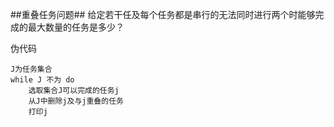 ##重叠任务问题##
给定若干任及每个任务都是串行的无法同时进行两个时能够完成的最大数量的任务是多少？

伪代码

    J为任务集合
    while J 不为 do
        选取集合J可以完成的任务j
        从J中删除j及与j重叠的任务
        打印j
